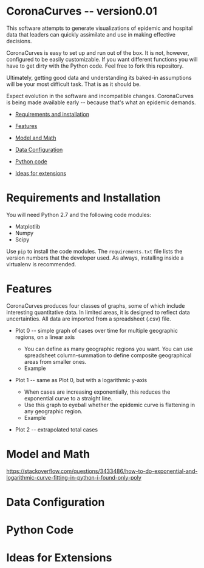 # CoronaCurves -- version0.01

This software attempts to generate visualizations of epidemic and hospital data that leaders can quickly assimilate and use in making effective decisions.

CoronaCurves is easy to set up and run out of the box.  It is not, however, configured to be easily customizable.  If you want different functions you will have to get dirty with the Python code.  Feel free to fork this repository.

Ultimately, getting good data and understanding its baked-in assumptions will be your most difficult task.  That is as it should be.

Expect evolution in the software and incompatible changes.  CoronaCurves is being made available early -- because that's what an epidemic demands.

* <a href="#requirements">Requirements and installation</a>

* <a href="#features">Features</a>

* <a href="#model">Model and Math</a>

* <a href="#dataconfig">Data Configuration</a>

* <a href="#python">Python code</a>

* <a href="#extensions">Ideas for extensions</a>

<a name="requirements"></a>
# Requirements and Installation

You will need Python 2.7 and the following code modules:

* Matplotlib
* Numpy
* Scipy

Use `pip` to install the code modules.  The `requirements.txt` file lists the version numbers that the developer used.  As always, installing inside a virtualenv is recommended.

<a name="features"></a>
# Features

CoronaCurves produces four classes of graphs, some of which include interesting quantitative data.  In limited areas, it is designed to reflect data uncertainties.  All data are imported from a spreadsheet (.csv) file.

* Plot 0 -- simple graph of cases over time for multiple geographic regions, on a linear axis
    * You can define as many geographic regions you want.  You can use spreadsheet column-summation to define composite geographical areas from smaller ones.
    * Example
    
* Plot 1 -- same as Plot 0, but with a logarithmic y-axis
    * When cases are increasing exponentially, this reduces the exponential curve to a straight line.
    * Use this graph to eyeball whether the epidemic curve is flattening in any geographic region.
    * Example

* Plot 2 -- extrapolated total cases

<a name="model"></a>
# Model and Math

https://stackoverflow.com/questions/3433486/how-to-do-exponential-and-logarithmic-curve-fitting-in-python-i-found-only-poly

<a name="dataconfig"></a>
# Data Configuration

<a name="python"></a>
# Python Code

<a name="extensions"></a>
# Ideas for Extensions
